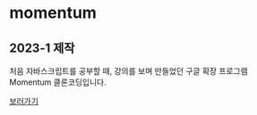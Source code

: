 # momentum

## 2023-1 제작



처음 자바스크립트를 공부할 때, 강의를 보며 만들었던 구글 확장 프로그램 Momentum 클론코딩입니다.



[보러가기](https://dlls21.github.io/Momentum_clone/NomadCoders/)

